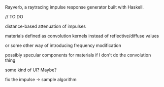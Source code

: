 Rayverb, a raytracing impulse response generator built with Haskell.

//  TO DO

distance-based attenuation of impulses

materials defined as convolution kernels instead of reflective/diffuse values

or some other way of introducing frequency modification

possibly specular components for materials if I don't do the convolution thing

some kind of UI? Maybe?

fix the impulse -> sample algorithm
